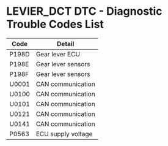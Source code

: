 # LEVIER_DCT DTC - Diagnostic Trouble Codes List

| Code | Detail |
| - | - |
| P198D | Gear lever ECU |
| P198E | Gear lever sensors |
| P198F | Gear lever sensors |
| U0001 | CAN communication |
| U0100 | CAN communication |
| U0101 | CAN communication |
| U0121 | CAN communication |
| U0141 | CAN communication |
| P0563 | ECU supply voltage |
